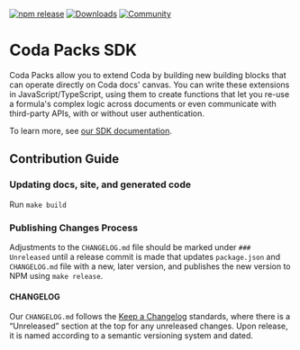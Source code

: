 [![npm release](https://img.shields.io/npm/v/@codahq/packs-sdk?color=%23F8AD40&logo=coda&logoColor=%23EE5A29&style=flat-square)](https://www.npmjs.com/package/@codahq/packs-sdk)
[![Downloads](https://img.shields.io/npm/dt/@codahq/packs-sdk?color=%23F8AD40&label=npm%20downloads&style=flat-square)](https://coda.io/gallery?filter=Packs)
[![Community](https://img.shields.io/discourse/users?color=%23F8AD40&label=community&logo=coda&server=https%3A%2F%2Fcommunity.coda.io%2F&style=flat-square)](https://community.coda.io)

# Coda Packs SDK

Coda Packs allow you to extend Coda by building new building blocks that can operate directly on Coda docs' canvas. You can write these extensions in JavaScript/TypeScript, using them to create functions that let you re-use a formula's complex logic across documents or even communicate with third-party APIs, with or without user authentication.

To learn more, see [our SDK documentation](https://coda.io/packs/build).

## Contribution Guide

### Updating docs, site, and generated code

Run `make build`

### Publishing Changes Process

Adjustments to the `CHANGELOG.md` file should be marked under `### Unreleased` until a release commit is made that updates `package.json` and `CHANGELOG.md` file with a new, later version, and publishes the new version to NPM using `make release`.

#### CHANGELOG

Our `CHANGELOG.md` follows the [Keep a Changelog](https://keepachangelog.com/en/1.0.0/) standards, where there is a “Unreleased” section at the top for any unreleased changes. Upon release, it is named according to a semantic versioning system and dated.
